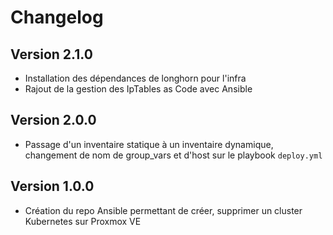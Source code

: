 # Changelog

## Version 2.1.0
  * Installation des dépendances de longhorn pour l'infra 
  * Rajout de la gestion des IpTables as Code avec Ansible
  
## Version 2.0.0
 * Passage d'un inventaire statique à un inventaire dynamique, changement de nom de group_vars et d'host sur le playbook `deploy.yml`
 
## Version 1.0.0
 * Création du repo Ansible permettant de créer, supprimer un cluster Kubernetes sur Proxmox VE
